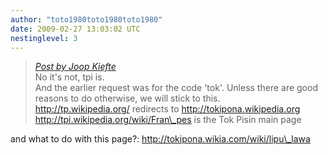 ```yaml
---
author: "toto1980toto1980toto1980"
date: 2009-02-27 13:03:02 UTC
nestinglevel: 3
---
```

> [_Post by Joop Kiefte_](/kUH3YiOI/toki-pona-language-code#post3)  
> No it's not, tpi is.  
> And the earlier request was for the code 'tok'. Unless there are good  
> reasons to do otherwise, we will stick to this.  
> http://tp.wikipedia.org/ redirects to http://tokipona.wikipedia.org  
> http://tpi.wikipedia.org/wiki/Fran\_pes is the Tok Pisin main page  
> 

and what to do with this page?: http://tokipona.wikia.com/wiki/lipu\_lawa